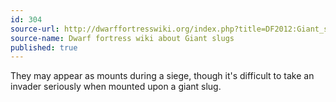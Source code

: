 ```yaml
---
id: 304
source-url: http://dwarffortresswiki.org/index.php?title=DF2012:Giant_slug&oldid=198264
source-name: Dwarf fortress wiki about Giant slugs
published: true
---
```


<p>They may appear as mounts during a siege, though it's difficult to take an invader seriously when mounted upon a giant slug.</p>
 

